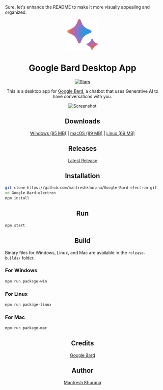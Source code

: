 Sure, let's enhance the README to make it more visually appealing and organized:


<p align="center">
  <img src="./assets/icons/png/favicon.png" width="100" height="100">
</p>

<h1 align="center">Google Bard Desktop App</h1>

<p align="center">
  <a href="https://github.com/mantreshkhurana/Google-Bard-electron/stargazers">
    <img src="https://img.shields.io/github/stars/mantreshkhurana/Google-Bard-electron?style=social" alt="Stars">
  </a>
</p>

<p align="center">This is a desktop app for <a href="https://bard.google.com/">Google Bard</a>, a chatbot that uses Generative AI to have conversations with you.</p>

<p align="center">
  <img src="https://raw.githubusercontent.com/mantreshkhurana/Google-Bard-electron/stable/screenshots/screenshot-1.png" alt="Screenshot">
</p>

<h2 align="center">Downloads</h2>

<p align="center">
  <a href="https://github.com/mantreshkhurana/Google-Bard-electron/releases/download/1.0.0/Google-Bard-v1.0.0-windows.zip">Windows (95 MB)</a> |
  <a href="https://github.com/mantreshkhurana/Google-Bard-electron/releases/download/1.0.0/Google-Bard-v1.0.0-darwin.zip">macOS (89 MB)</a> |
  <a href="https://github.com/mantreshkhurana/Google-Bard-electron/releases/download/1.0.0/Google-Bard-v1.0.0-linux.tar.xz">Linux (69 MB)</a>
</p>

<h2 align="center">Releases</h2>

<p align="center">
  <a href="https://github.com/mantreshkhurana/Google-Bard-electron/releases">Latest Release</a>
</p>

<h2 align="center">Installation</h2>

```bash
git clone https://github.com/mantreshkhurana/Google-Bard-electron.git
cd Google-Bard-electron
npm install
```

<h2 align="center">Run</h2>

```bash
npm start
```

<h2 align="center">Build</h2>

Binary files for Windows, Linux, and Mac are available in the `release-builds/` folder.

### For Windows

```bash
npm run package-win
```

### For Linux

```bash
npm run package-linux
```

### For Mac

```bash
npm run package-mac
```

<h2 align="center">Credits</h2>

<p align="center">
  <a href="https://bard.google.com/">Google Bard</a>
</p>

<h2 align="center">Author</h2>

<p align="center">
  <a href="https://github.com/mantreshkhurana">Mantresh Khurana</a>
</p>